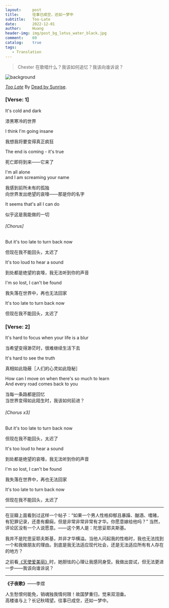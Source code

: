 ```yaml
---
layout:     post
title:      往事已成空，还如一梦中
subtitle:   Too-Late
date:       2022-12-01
author:     Huang
header-img: img/post_bg_lotus_water_black.jpg
comment:    69
catalog:    true
tags:
   - Translation
---
```


> Chester 在歌唱什么？我该如何追忆？我该向谁诉说？

![background](https://huang-feiyu.github.io/img/post_bg_lotus_water_black.jpg)

*[Too Late](https://genius.com/Dead-by-sunrise-too-late-lyrics)* By [Dead by Sunrise](https://linkinpark.fandom.com/wiki/Dead_By_Sunrise).

### [Verse: 1]

It's cold and dark

漆黑寒冷的世界

I think I'm going insane

我想我将要变得真正疯狂

The end is coming - it's true

死亡即将到来——它来了

I'm all alone<br/>and I am screaming your name

我感到前所未有的孤独<br/>向世界发出绝望的哀嚎——那是你的名字

It seems that's all I can do

似乎这是我能做的一切

###### [Chorus]

But it's too late to turn back now

但现在我不能回头，太迟了

It's too loud to hear a sound

到处都是绝望的哀嚎，我无法听到你的声音

I'm so lost, I can't be found

我失落在世界中，再也无法回家

It's too late to turn back now

但现在我不能回头，太迟了

### [Verse: 2]

It's hard to focus when your life is a blur

当希望变得渺茫时，很难继续生活下去

It's hard to see the truth

真相如此隐蔽［人们的心灵如此隐秘］

How can I move on when there's so much to learn<br/>And every road comes back to you

当每一条路都是回忆<br/>当世界变得如此陌生时，我该如何前进？

###### [Chorus x3]

But it's too late to turn back now

但现在我不能回头，太迟了

It's too loud to hear a sound

到处都是绝望的哀嚎，我无法听到你的声音

I'm so lost, I can't be found

我失落在世界中，再也无法回家

It's too late to turn back now

但现在我不能回头，太迟了

---

在豆瓣上面看到过这样一个帖子：“如果一个男人性格抑郁且暴躁、酗酒、嗜赌，有犯罪记录，还患有癫痫，但是非常非常非常有才华。你愿意嫁给他吗？” 当然，评论区没有一个人说愿意。——这个男人是：陀思妥耶夫斯基。

我并不是陀思妥耶夫斯基，并非才华横溢。当他人问起我的性格时，我也无法找到一个和我做朋友的理由。到底是我无法适应现代社会，还是无法适应所有有人存在的地方？

之前看[《天使爱美丽》](https://movie.douban.com/subject/1292215/)时，她胆怯的心理让我感同身受。我做出尝试，但无法更进一步——我该向谁诉说？

---

**《子夜歌》**——李煜

人生愁恨何能免，销魂独我情何限！故国梦重归，觉来双泪垂。<br/>高楼谁与上？长记秋晴望。往事已成空，还如一梦中。

